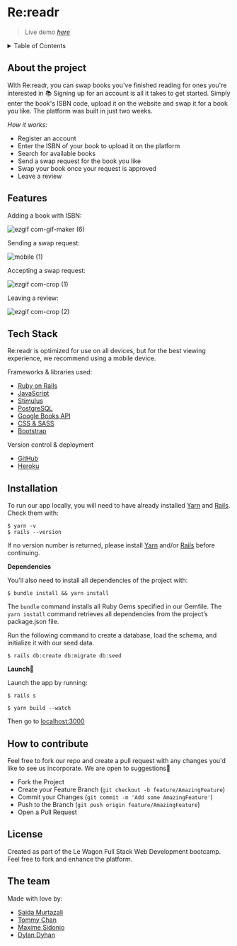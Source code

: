 # Re:readr
> Live demo [_here_](https://www.re-readr.co.uk/)

<details>
<summary>Table of Contents</summary>

  - [About the Project](#about-the-project)
  - [Features](#features)
  - [Tech Stack](#tech-stack)
  - [Installation](#installation)
  - [How to contribute](#how-to-contribute)
  - [License](#license)
  - [The team](#the-team)
  
</details>


## About the project

With Re:readr, you can swap books you've finished reading for ones you're interested in 📚 Signing up for an account is all it takes to get started. 
Simply enter the book's ISBN code, upload it on the website and swap it for a book you like. The platform was built in just two weeks.

*How it works:*

- Register an account
- Enter the ISBN of your book to upload it on the platform
- Search for available books
- Send a swap request for the book you like
- Swap your book once your request is approved
- Leave a review

## Features

Adding a book with ISBN:

![ezgif com-gif-maker (6)](https://user-images.githubusercontent.com/74564476/224946145-11090a0f-51c4-4cb4-893d-aa7881170011.gif)

Sending a swap request:

![mobile (1)](https://user-images.githubusercontent.com/74564476/224948083-2e32cf41-103e-4a7d-b3d9-555b9b59c390.gif)

Accepting a swap request:

![ezgif com-crop (1)](https://user-images.githubusercontent.com/74564476/224951623-f26f92a3-a76b-4c34-8e17-3c78204d9439.gif)

Leaving a review:

![ezgif com-crop (2)](https://user-images.githubusercontent.com/74564476/224954497-ccf4300a-09f4-460f-97b0-2efeb1959acd.gif)


## Tech Stack

Re:readr is optimized for use on all devices, but for the best viewing experience, we recommend using a mobile device.

Frameworks & libraries used:

- [Ruby on Rails](https://rubyonrails.org/)
- [JavaScript](https://www.javascript.com/)
- [Stimulus](https://stimulus.hotwired.dev/)
- [PostgreSQL](https://www.postgresql.org/)
- [Google Books API](https://developers.google.com/books/docs/v1/using)
- [CSS & SASS](https://sass-lang.com/)
- [Bootstrap](https://getbootstrap.com/)

Version control & deployment
- [GitHub](https://github.com/saidam90/fluffy_friend)
- [Heroku](https://fluffy-friend.herokuapp.com/)

## Installation

To run our app locally, you will need to have already installed [Yarn](https://classic.yarnpkg.com/en/docs/install#mac-stable) and [Rails](https://guides.rubyonrails.org/v5.0/getting_started.html). Check them with:
```
$ yarn -v 
$ rails --version
```

If no version number is returned, please install [Yarn](https://classic.yarnpkg.com/en/docs/install#mac-stable) and/or [Rails](https://guides.rubyonrails.org/v5.0/getting_started.html) before continuing.


**Dependencies**

You'll also need to install all dependencies of the project with:
```
$ bundle install && yarn install
```

The `bundle` command installs all Ruby Gems specified in our Gemfile. The ```yarn install``` command retrieves all dependencies from the project’s package.json file.

Run the following command to create a database, load the schema, and initialize it with our seed data. 

```
$ rails db:create db:migrate db:seed
```


**Launch**🚀

Launch the app by running:
```
$ rails s
```
```
$ yarn build --watch
```
Then go to [localhost:3000](http://localhost:3000/)


## How to contribute

Feel free to fork our repo and create a pull request with any changes you'd like to see us incorporate. We are open to suggestions🙂

- Fork the Project
- Create your Feature Branch (`git checkout -b feature/AmazingFeature`)
- Commit your Changes (`git commit -m 'Add some AmazingFeature'`)
- Push to the Branch (`git push origin feature/AmazingFeature`)
- Open a Pull Request

## License

Created as part of the Le Wagon Full Stack Web Development bootcamp. Feel free to fork and enhance the platform.

## The team

Made with love by:

- [Saida Murtazali](https://github.com/saidam90)
- [Tommy Chan](https://github.com/chantommyy)
- [Maxime Sidonio](https://github.com/MximeS)
- [Dylan Dyhan](https://github.com/dillio523)
